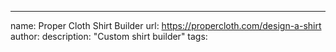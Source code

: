 ---
name: Proper Cloth Shirt Builder
url: https://propercloth.com/design-a-shirt
author: 
description: "Custom shirt builder"
tags: